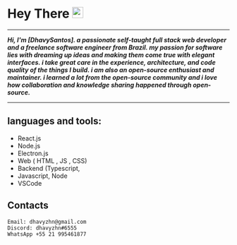 
# Hey There <img src="https://media.giphy.com/media/hvRJCLFzcasrR4ia7z/giphy.gif" width="25px">

***

***Hi, I'm [DhavySantos]. a passionate self-taught full stack web developer and a freelance software engineer from Brazil. my passion for software lies with dreaming up ideas and making them come true with elegant interfaces. i take great care in the experience, architecture, and code quality of the things I build. i am also an open-source enthusiast and maintainer. i learned a lot from the open-source community and i love how collaboration and knowledge sharing happened through open-source.***

***
## languages and tools:


 - React.js
 - Node.js	 	
 - Electron.js 	
 - Web ( HTML , JS , CSS) 	
 - Backend (Typescript, 
 - Javascript, Node
 - VSCode

## Contacts

	Email: dhavyzhn@gmail.com
	Discord: dhavyzhn#6555
	WhatsApp +55 21 995461877

